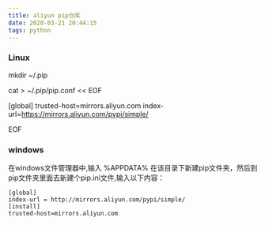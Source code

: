 ```yaml
---
title: aliyun pip仓库
date: 2020-03-21 20:44:15
tags: python
---
```


### Linux

mkdir ~/.pip

cat > ~/.pip/pip.conf << EOF

[global]
trusted-host=mirrors.aliyun.com
index-url=https://mirrors.aliyun.com/pypi/simple/

EOF


### windows
在windows文件管理器中,输入 %APPDATA%
在该目录下新建pip文件夹，然后到pip文件夹里面去新建个pip.ini文件,输入以下内容：
```
[global] 
index-url = http://mirrors.aliyun.com/pypi/simple/ 
[install] 
trusted-host=mirrors.aliyun.com
```


